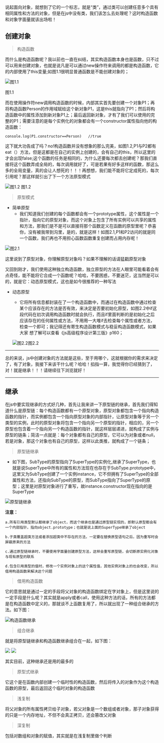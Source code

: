 说起面向对象，就想到了它的一个标志，就是“类”，通过类可以创建任意多个具有相同属性和方法的对象，但是在js中没有类，我们该怎么去处理呢？这时构造函数和对象字面量就该出场啦！
## 创建对象 ##
> 构造函数

而什么是构造函数呢？我以前也一直在纠结，其实​构造函数本身也是函数，只不过可以用来创建对象，也就是说凡是可以通过new操作符来调用的都是构造函数，它的内部使用了this变量;如图1.1很明显普通函数是不能创建对象的；

![图1.1](https://raw.githubusercontent.com/Anjing1993/mypassages/master/images/gouzao1.png)

图1.1

而在使用操作符new调用构造函数的时候，​内部其实首先要创建一个对象P1；再将构造函数Person的作用域赋给这个新对象P1，这是this就指向了P1；然后将构造函数中的属性添加到新对象P1上；最后返回新对象，才有了我们可以使用的完整的P1；需要注意的是每个实例化的对象都会有一个constructor属性指向他的构造函数：
  
    console.log(P1.constructor==Person)   //true  
这下就大功告成了吗？no!构造函数并没有想象的那么完美，如图1.2 ​,P1与P2都有eat（）方法，但是这都是在自己的实例上创建的，会有自己的this，所以这里的才会出现false;这个函数的任务是相同的，为什么还要每次都去创建呢？那我们直接将这个函数弄成全局的，每次调用就好了，可是若果有好多这样的函数，那这么多的全局变量，真的会让人想死的！！！再想想，我们能不能将它定成死的，每次引用呢？那这样就引出了下一个方法原型模式

![图1.2](https://raw.githubusercontent.com/Anjing1993/mypassages/master/images/gouzao2.png)
图1.2

> 原型模式

- 简单原型
  - 我们知道我们创建的每个函数都会有一个prototype属性，这个属性是一个指针，指向它的原型对象，而这个对象上包含了所有实例可以共享的属性和方法，那我们是不是可以直接将那个函数定义在函数的原型里呢？恭喜你，没有被我带到沟里，是的，就是这样！如图2.1,P1和P2访问的就是同一个函数，我们再也不用担心函数函数重复创建而占用内存呢！ 
  
![](https://raw.githubusercontent.com/Anjing1993/mypassages/master/images/yuanxing1.png)图2.1

这里说到了原型对象，你理解原型对象吗？如果不理解的话请猛戳原型对象

又回到刚才，我们使用这种独立构造函数，独立原型的方法在人眼里可能看着会有点奇怪，能不能将它合成一个函数呢？哈哈，不要困惑，不要迷茫，这当然是可以的，就是它：动态原型模式，这也是如今很推荐的一种写法

- 动态原型
  - 它将所有信息都封装在了一个构造函数中，而通过在构造函数中通过检查某个应该存在的方法是否有效，来决定是否要初始化原型，如图2.2中if这段代码在初次调用构造函数时就会执行，而且if里面判断的是初始化之后应该存在的任何属性或方法，不用用一大堆if去检查每个属性或者方法，检查一个即可；我记得还有寄生构造函数模式与稳妥构造函数模式，如果大家 想了解可以查看《js高级程序设计第三版》p160；
  
  ![图2.2](https://raw.githubusercontent.com/Anjing1993/mypassages/master/images/yuanxing2.png)图2.2


----------
总的来说，js中创建对象的方法就是这些，至于用哪个，这就根据你的需求来决定了，有了对象，我接下来该干什么呢？哈哈！掐指一算，我觉得你已经猜到了，对！就是继承！！！请继续往下浏览就好！

----------
## 继承 ##
在js中要实现继承的方式好几种，首先让我来讲一下原型链的继承，首先我们得知道什么是原型链：每个构造函数都有一个原型对象，原型对象都包含一个指向构造函数的指针，而实例都包含一个指向原型对象的内部指针，让原型对象等于另一个类型的实例，此时的原型对象将包含一个指向另一个原型的指针，相应的，另一个原型也包含着一个指向另一个构造函数的指针，就这样层层递进，就构成了实例与原型的链条；简洁一点就是：每个对象都有自己的原型，它可以为对象或者null，若是对象，那这个对象也有自己的原型，这样以此类推，就构成了一个链条； 

> 原型链继承

  -  如下图，SubType的原型指向了SuperType的实例化,继承了SuperType，也就是说SuperType中所有的属性和方法现在也存在于SubType.prototype中，这里又为SubType创建了一个实例instance，它不但拥有了SuperType的全部属性和方法，还指向SubType的原型，而SubType指向了SuperType的原型；这里是对原型对象进行了重写，故instance.constructor现在指向的是SuperType 
  
  ![原型链继承](https://raw.githubusercontent.com/Anjing1993/mypassages/master/images/yuanxingjicheng1.png)

**注意：**

    a.​所有引用类型默认都继承了object，而这个继承也是通过原型链实现的，即默认原型都会有一个内部指针，指向object.prototype；也就是说上面的SuperType继承了object

    b.​子类覆盖超类方法或者添加超类中不存在的方法，一定要在替换原型语句之后，因为重写时会屏蔽原来的方法

    c.通过原型链继承时，不要使用字面量创建原型方法，这样会重写原型链，会切断原实例化对象与现有原型的联系

    d.包含引用类型的值时，修改一个实例对象上的这个属性值，其他实例对象上的也会改变，所以借用构造函数来解决这个问题
> 借用构造函数
​

它的意思就是通过一定的手段将父对象的构造函数绑定在字对象上，但是这里说的一定手段是什么呢？其实就是apply或者call，使用这种方法的话，所有的方法都是在构造函数中定义的，那就谈不上函数复用了，所以就出现了一种组合继承的方法。如下图：

![构造函数继承](https://raw.githubusercontent.com/Anjing1993/mypassages/master/images/gouzaojicheng.png)

> 组合继承

就是将原型链继承和构造函数继承组合在一起，如下图：

![](https://raw.githubusercontent.com/Anjing1993/mypassages/master/images/zuhejicheng1.png)
![](https://raw.githubusercontent.com/Anjing1993/mypassages/master/images/zuhejicheng2.png)

其实目前，这种继承还是用的最多的

> 原型式继承

​它这个是在函数内部创建一个临时性的构造函数，然后将传入的对象作为这个构造函数的原型，最后返回这个临时对象的构造函数


> 浅复制
 
将父对象的所有属性拷贝给子对象，若父对象是一个数组或者对象，那子对象获得的只是一个内存地址，不但不会真正拷贝，还会篡改父对象

> 深复制

包括对数组和对象的赋值，其实就是在浅复制里做个判断


  